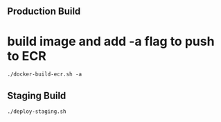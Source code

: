 ## Production Build
# build image and add -a flag to push to ECR
```
./docker-build-ecr.sh -a
```

## Staging Build

```
./deploy-staging.sh
```
